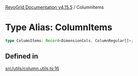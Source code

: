 [RevoGrid Documentation v4.15.5](README.md) / ColumnItems

# Type Alias: ColumnItems

```ts
type ColumnItems: Record<DimensionCols, ColumnRegular[]>;
```

## Defined in

[src/utils/column.utils.ts:16](https://github.com/revolist/revogrid/blob/e4de5901d3a858ae9e9a420f27ffcd2a33073a79/src/utils/column.utils.ts#L16)
